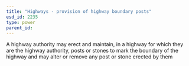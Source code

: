 ```yaml
---
title: "Highways - provision of highway boundary posts"
esd_id: 2235
type: power
parent_id:  
---
```


A highway authority may erect and maintain, in a highway for which they are the highway authority, posts or stones to mark the boundary of the highway and may alter or remove any post or stone erected by them 

